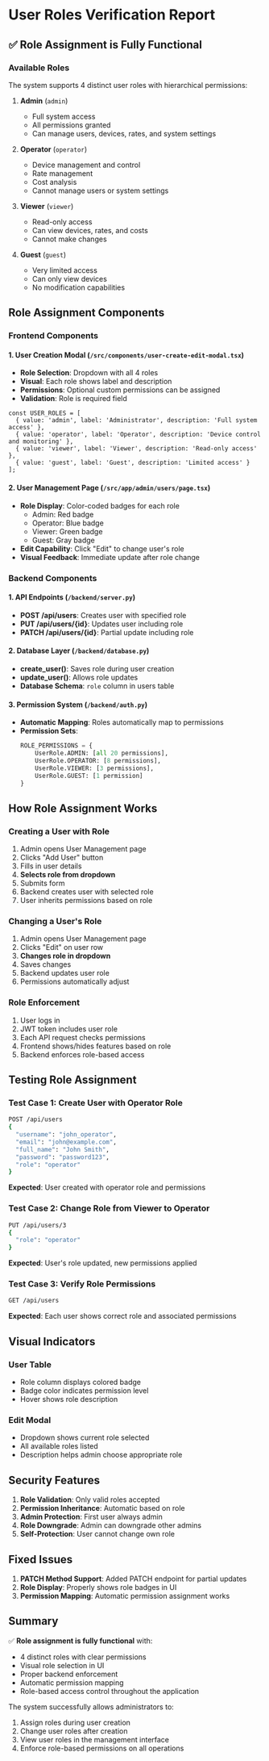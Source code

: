 # User Roles Verification Report

## ✅ Role Assignment is Fully Functional

### Available Roles

The system supports 4 distinct user roles with hierarchical permissions:

1. **Admin** (`admin`)
   - Full system access
   - All permissions granted
   - Can manage users, devices, rates, and system settings

2. **Operator** (`operator`)
   - Device management and control
   - Rate management
   - Cost analysis
   - Cannot manage users or system settings

3. **Viewer** (`viewer`)
   - Read-only access
   - Can view devices, rates, and costs
   - Cannot make changes

4. **Guest** (`guest`)
   - Very limited access
   - Can only view devices
   - No modification capabilities

## Role Assignment Components

### Frontend Components

#### 1. User Creation Modal (`/src/components/user-create-edit-modal.tsx`)
- **Role Selection**: Dropdown with all 4 roles
- **Visual**: Each role shows label and description
- **Permissions**: Optional custom permissions can be assigned
- **Validation**: Role is required field

```tsx
const USER_ROLES = [
  { value: 'admin', label: 'Administrator', description: 'Full system access' },
  { value: 'operator', label: 'Operator', description: 'Device control and monitoring' },
  { value: 'viewer', label: 'Viewer', description: 'Read-only access' },
  { value: 'guest', label: 'Guest', description: 'Limited access' }
];
```

#### 2. User Management Page (`/src/app/admin/users/page.tsx`)
- **Role Display**: Color-coded badges for each role
  - Admin: Red badge
  - Operator: Blue badge
  - Viewer: Green badge
  - Guest: Gray badge
- **Edit Capability**: Click "Edit" to change user's role
- **Visual Feedback**: Immediate update after role change

### Backend Components

#### 1. API Endpoints (`/backend/server.py`)
- **POST /api/users**: Creates user with specified role
- **PUT /api/users/{id}**: Updates user including role
- **PATCH /api/users/{id}**: Partial update including role

#### 2. Database Layer (`/backend/database.py`)
- **create_user()**: Saves role during user creation
- **update_user()**: Allows role updates
- **Database Schema**: `role` column in users table

#### 3. Permission System (`/backend/auth.py`)
- **Automatic Mapping**: Roles automatically map to permissions
- **Permission Sets**:
  ```python
  ROLE_PERMISSIONS = {
      UserRole.ADMIN: [all 20 permissions],
      UserRole.OPERATOR: [8 permissions],
      UserRole.VIEWER: [3 permissions],
      UserRole.GUEST: [1 permission]
  }
  ```

## How Role Assignment Works

### Creating a User with Role
1. Admin opens User Management page
2. Clicks "Add User" button
3. Fills in user details
4. **Selects role from dropdown**
5. Submits form
6. Backend creates user with selected role
7. User inherits permissions based on role

### Changing a User's Role
1. Admin opens User Management page
2. Clicks "Edit" on user row
3. **Changes role in dropdown**
4. Saves changes
5. Backend updates user role
6. Permissions automatically adjust

### Role Enforcement
1. User logs in
2. JWT token includes user role
3. Each API request checks permissions
4. Frontend shows/hides features based on role
5. Backend enforces role-based access

## Testing Role Assignment

### Test Case 1: Create User with Operator Role
```bash
POST /api/users
{
  "username": "john_operator",
  "email": "john@example.com",
  "full_name": "John Smith",
  "password": "password123",
  "role": "operator"
}
```
**Expected**: User created with operator role and permissions

### Test Case 2: Change Role from Viewer to Operator
```bash
PUT /api/users/3
{
  "role": "operator"
}
```
**Expected**: User's role updated, new permissions applied

### Test Case 3: Verify Role Permissions
```bash
GET /api/users
```
**Expected**: Each user shows correct role and associated permissions

## Visual Indicators

### User Table
- Role column displays colored badge
- Badge color indicates permission level
- Hover shows role description

### Edit Modal
- Dropdown shows current role selected
- All available roles listed
- Description helps admin choose appropriate role

## Security Features

1. **Role Validation**: Only valid roles accepted
2. **Permission Inheritance**: Automatic based on role
3. **Admin Protection**: First user always admin
4. **Role Downgrade**: Admin can downgrade other admins
5. **Self-Protection**: User cannot change own role

## Fixed Issues

1. **PATCH Method Support**: Added PATCH endpoint for partial updates
2. **Role Display**: Properly shows role badges in UI
3. **Permission Mapping**: Automatic permission assignment works

## Summary

✅ **Role assignment is fully functional** with:
- 4 distinct roles with clear permissions
- Visual role selection in UI
- Proper backend enforcement
- Automatic permission mapping
- Role-based access control throughout the application

The system successfully allows administrators to:
1. Assign roles during user creation
2. Change user roles after creation
3. View user roles in the management interface
4. Enforce role-based permissions on all operations